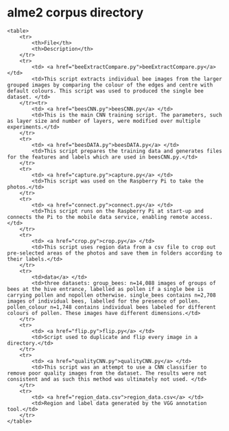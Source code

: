 <!doctype html>
<html>

<head>
	<title>alme2 corpus</title>
	<style>
		table, th, td {border: 1px solid black;}
		table {width:100%}
		th {text-align: left;}
	</style>
</head>

<body>
	<h1>alme2 corpus directory</h1>
  
	<table>
		<tr>
			<th>File</th>
			<th>Description</th>
		</tr>
		<tr>
			<td> <a href="beeExtractCompare.py">beeExtractCompare.py</a> </td>
			<td>This script extracts individual bee images from the larger grouped images by comparing the colour of the edges and centre with default colours. This script was used to produced the single bee dataset. </td>
		</tr><tr>
			<td> <a href="beesCNN.py">beesCNN.py</a> </td>
			<td>This is the main CNN training script. The parameters, such as layer size and number of layers, were modified over multiple experiments.</td>
		</tr>
		<tr>
			<td> <a href="beesDATA.py">beesDATA.py</a> </td>
			<td>This script prepares the training data and generates files for the features and labels which are used in beesCNN.py.</td>
		</tr>
		<tr>
			<td> <a href="capture.py">capture.py</a> </td>
			<td>This script was used on the Raspberry Pi to take the photos.</td>
		</tr>
		<tr>
			<td> <a href="connect.py">connect.py</a> </td>
			<td>This script runs on the Raspberry Pi at start-up and connects the Pi to the mobile data service, enabling remote access.</td>
		</tr>
		<tr>
			<td> <a href="crop.py">crop.py</a> </td>
			<td>This script uses region data from a csv file to crop out pre-selected areas of the photos and save them in folders according to their labels.</td>
		</tr>
		<tr>
			<td>data</a> </td>
			<td>three datasets: group_bees: n=14,088 images of groups of bees at the hive entrance, labelled as pollen if a single bee is carrying pollen and nopollen otherwise. single_bees contains n=2,708 images of individual bees, labelled for the presence of pollen. pollen_colour n=1,748 contains individual bees labeled for different colours of pollen. These images have different dimensions.</td>
		</tr>
		<tr>
			<td> <a href="flip.py">flip.py</a> </td>
			<td>Script used to duplicate and flip every image in a directory.</td>
		</tr>
		<tr>
			<td> <a href="qualityCNN.py">qualityCNN.py</a> </td>
			<td>This script was an attempt to use a CNN classifier to remove poor quality images from the dataset. The results were not consistent and as such this method was ultimately not used. </td>
		</tr>
		<tr>
			<td> <a href="region_data.csv">region_data.csv</a> </td>
			<td>Region and label data generated by the VGG annotation tool.</td>
		</tr>	
	</table> 
</body>
</html>
